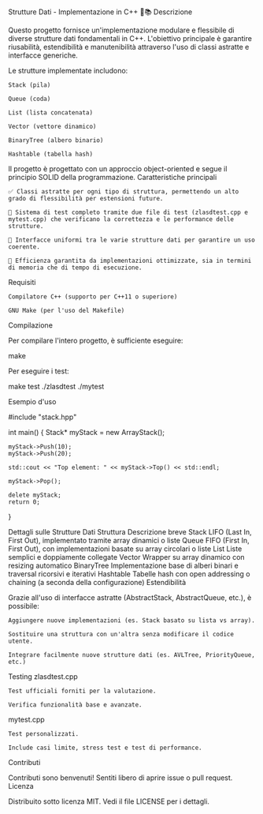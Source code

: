 Strutture Dati - Implementazione in C++ 🔧📚
Descrizione

Questo progetto fornisce un'implementazione modulare e flessibile di diverse strutture dati fondamentali in C++. L'obiettivo principale è garantire riusabilità, estendibilità e manutenibilità attraverso l'uso di classi astratte e interfacce generiche.

Le strutture implementate includono:

    Stack (pila)

    Queue (coda)

    List (lista concatenata)

    Vector (vettore dinamico)

    BinaryTree (albero binario)

    Hashtable (tabella hash)

Il progetto è progettato con un approccio object-oriented e segue il principio SOLID della programmazione.
Caratteristiche principali

    ✅ Classi astratte per ogni tipo di struttura, permettendo un alto grado di flessibilità per estensioni future.

    🧪 Sistema di test completo tramite due file di test (zlasdtest.cpp e mytest.cpp) che verificano la correttezza e le performance delle strutture.

    🔄 Interfacce uniformi tra le varie strutture dati per garantire un uso coerente.

    🚀 Efficienza garantita da implementazioni ottimizzate, sia in termini di memoria che di tempo di esecuzione.


Requisiti

    Compilatore C++ (supporto per C++11 o superiore)

    GNU Make (per l'uso del Makefile)

Compilazione

Per compilare l'intero progetto, è sufficiente eseguire:

make

Per eseguire i test:

make test
./zlasdtest
./mytest

Esempio d'uso

#include "stack.hpp"

int main() {
    Stack<int>* myStack = new ArrayStack<int>();

    myStack->Push(10);
    myStack->Push(20);

    std::cout << "Top element: " << myStack->Top() << std::endl;

    myStack->Pop();

    delete myStack;
    return 0;
}

Dettagli sulle Strutture Dati
Struttura	Descrizione breve
Stack	LIFO (Last In, First Out), implementato tramite array dinamici o liste
Queue	FIFO (First In, First Out), con implementazioni basate su array circolari o liste
List	Liste semplici e doppiamente collegate
Vector	Wrapper su array dinamico con resizing automatico
BinaryTree	Implementazione base di alberi binari e traversal ricorsivi e iterativi
Hashtable	Tabelle hash con open addressing o chaining (a seconda della configurazione)
Estendibilità

Grazie all'uso di interfacce astratte (AbstractStack, AbstractQueue, etc.), è possibile:

    Aggiungere nuove implementazioni (es. Stack basato su lista vs array).

    Sostituire una struttura con un'altra senza modificare il codice utente.

    Integrare facilmente nuove strutture dati (es. AVLTree, PriorityQueue, etc.)

Testing
zlasdtest.cpp

    Test ufficiali forniti per la valutazione.

    Verifica funzionalità base e avanzate.

mytest.cpp

    Test personalizzati.

    Include casi limite, stress test e test di performance.

Contributi

Contributi sono benvenuti! Sentiti libero di aprire issue o pull request.
Licenza

Distribuito sotto licenza MIT. Vedi il file LICENSE per i dettagli.
